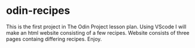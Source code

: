 # odin-recipes
This is the first project in The Odin Project lesson plan. Using VScode I will make an html website consisting of a few recipes. Website consists of three pages containg differing recipes. Enjoy.

